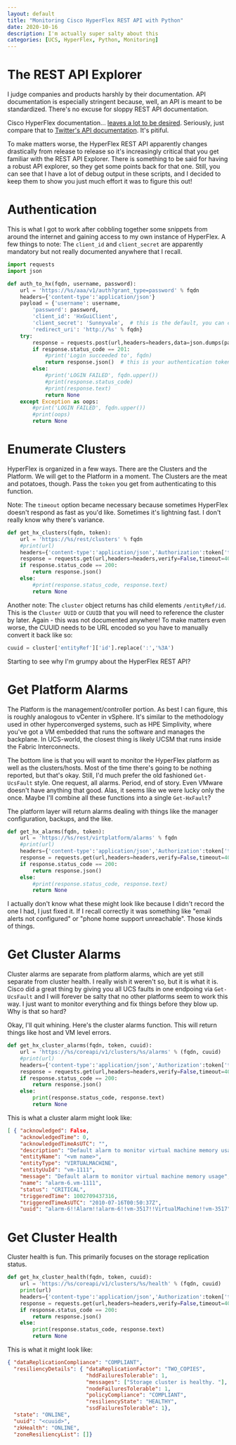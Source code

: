 ```yaml
---
layout: default
title: "Monitoring Cisco HyperFlex REST API with Python"
date: 2020-10-16
description: I'm actually super salty about this
categories: [UCS, HyperFlex, Python, Monitoring]
---
```


# The REST API Explorer

I judge companies and products harshly by their documentation. API documentation is especially stringent because, well, an API is meant to be standardized. There's no excuse for sloppy REST API documentation.

Cisco HyperFlex documentation... [leaves a lot to be desired](https://developer.cisco.com/docs/ucs-dev-center-hyperflex/#!connecting-to-the-hyperflex-rest-api-explorer). Seriously, just compare that to [Twitter's API documentation](https://developer.twitter.com/en/docs/twitter-api). It's pitiful. 

To make matters worse, the HyperFlex REST API apparently changes drastically from release to release so it's increasingly critical that you get familiar with the REST API Explorer. There is something to be said for having a robust API explorer, so they get some points back for that one. Still, you can see that I have a lot of debug output in these scripts, and I decided to keep them to show you just much effort it was to figure this out!

# Authentication

This is what I got to work after cobbling together some snippets from around the internet and gaining access to my own instance of HyperFlex. A few things to note: The `client_id` and `client_secret` are apparently mandatory but not really documented anywhere that I recall.

```python
import requests
import json

def auth_to_hx(fqdn, username, password):
    url = 'https://%s/aaa/v1/auth?grant_type=password' % fqdn
    headers={'content-type':'application/json'}
    payload = {'username': username,
        'password': password,
        'client_id': 'HxGuiClient',
        'client_secret': 'Sunnyvale',  # this is the default, you can change it 
        'redirect_uri': 'http://%s' % fqdn}
    try:
        response = requests.post(url,headers=headers,data=json.dumps(payload),verify=False,timeout=40)
        if response.status_code == 201:
            #print('Login succeeded to', fqdn)
            return response.json()  # this is your authentication token
        else:
            #print('LOGIN FAILED', fqdn.upper())
            #print(response.status_code)
            #print(response.text)
            return None
    except Exception as oops:
        #print('LOGIN FAILED', fqdn.upper())
        #print(oops)
        return None
```

# Enumerate Clusters

HyperFlex is organized in a few ways. There are the Clusters and the Platform. We will get to the Platform in a moment. The Clusters are the meat and potatoes, though. Pass the `token` you get from authenticating to this function.

Note: The `timeout` option became necessary because sometimes HyperFlex doesn't respond as fast as you'd like. Sometimes it's lightning fast. I don't really know why there's variance. 


```python
def get_hx_clusters(fqdn, token):
    url = 'https://%s/rest/clusters' % fqdn
    #print(url)
    headers={'content-type':'application/json','Authorization':token['token_type'] + token['access_token']}
    response = requests.get(url,headers=headers,verify=False,timeout=40)
    if response.status_code == 200:
        return response.json()
    else:
        #print(response.status_code, response.text)
        return None
```

Another note: The `cluster` object returns has child elements `/entityRef/id`. This is the `Cluster UUID` or `CUUID` that you will need to reference the cluster by later. Again - this was not documented anywhere! To make matters even worse, the CUUID needs to be URL encoded so you have to manually convert it back like so:

```python
cuuid = cluster['entityRef']['id'].replace(':','%3A')
```

Starting to see why I'm grumpy about the HyperFlex REST API?


# Get Platform Alarms

The Platform is the management/controller portion. As best I can figure, this is roughly analogous to vCenter in vSphere. It's similar to the methodology used in other hyperconverged systems, such as HPE Simplivity, where you've got a VM embedded that runs the software and manages the backplane. In UCS-world, the closest thing is likely UCSM that runs inside the Fabric Interconnects. 

The bottom line is that you will want to monitor the HyperFlex platform as well as the clusters/hosts. Most of the time there's going to be nothing reported, but that's okay. Still, I'd much prefer the old fashioned `Get-UcsFault` style. One request, all alarms. Period, end of story. Even VMware doesn't have anything that good. Alas, it seems like we were lucky only the once. Maybe I'll combine all these functions into a single `Get-HxFault`?

The platform layer will return alarms dealing with things like the manager configuration, backups, and the like. 

```python
def get_hx_alarms(fqdn, token):
    url = 'https://%s/rest/virtplatform/alarms' % fqdn
    #print(url)
    headers={'content-type':'application/json','Authorization':token['token_type'] + token['access_token']}
    response = requests.get(url,headers=headers,verify=False,timeout=40)
    if response.status_code == 200:
        return response.json()
    else:
        #print(response.status_code, response.text)
        return None
```

I actually don't know what these might look like because I didn't record the one I had, I just fixed it. If I recall correctly it was something like "email alerts not configured" or "phone home support unreachable". Those kinds of things. 

# Get Cluster Alarms

Cluster alarms are separate from platform alarms, which are yet still separate from cluster health. I really wish it weren't so, but it is what it is. Cisco did a great thing by giving you all UCS faults in one endpoing via `Get-UcsFault` and I will forever be salty that no other platforms seem to work this way. I just want to monitor everything and fix things before they blow up. Why is that so hard? 

Okay, I'll quit whining. Here's the cluster alarms function. This will return things like host and VM level errors. 

```python
def get_hx_cluster_alarms(fqdn, token, cuuid):
    url = 'https://%s/coreapi/v1/clusters/%s/alarms' % (fqdn, cuuid)
    #print(url)
    headers={'content-type':'application/json','Authorization':token['token_type'] + token['access_token']}
    response = requests.get(url,headers=headers,verify=False,timeout=40)
    if response.status_code == 200:
        return response.json()
    else:
        print(response.status_code, response.text)
        return None
```        

This is what a cluster alarm might look like:

```json
[ { "acknowledged": False,
    "acknowledgedTime": 0,
    "acknowledgedTimeAsUTC": "",
    "description": "Default alarm to monitor virtual machine memory usage",
    "entityName": "<vm name>",
    "entityType": "VIRTUALMACHINE",
    "entityUuId": "vm-1111",
    "message": "Default alarm to monitor virtual machine memory usage",
    "name": "alarm-6.vm-1111",
    "status": "CRITICAL",
    "triggeredTime": 1002709437316,
    "triggeredTimeAsUTC": "2010-07-16T00:50:37Z",
    "uuid": "alarm-6!!Alarm!!alarm-6!!vm-3517!!VirtualMachine!!vm-3517"}]
```    


# Get Cluster Health

Cluster health is fun. This primarily focuses on the storage replication status. 

```python
def get_hx_cluster_health(fqdn, token, cuuid):
    url = 'https://%s/coreapi/v1/clusters/%s/health' % (fqdn, cuuid)
    print(url)
    headers={'content-type':'application/json','Authorization':token['token_type'] + token['access_token']}
    response = requests.get(url,headers=headers,verify=False,timeout=40)
    if response.status_code == 200:
        return response.json()
    else:
        print(response.status_code, response.text)
        return None
```

This is what it might look like:

```json
{ "dataReplicationCompliance": "COMPLIANT",
  "resiliencyDetails": { "dataReplicationFactor": "TWO_COPIES",
                         "hddFailuresTolerable": 1,
                         "messages": ["Storage cluster is healthy. "],
                         "nodeFailuresTolerable": 1,
                         "policyCompliance": "COMPLIANT",
                         "resiliencyState": "HEALTHY",
                         "ssdFailuresTolerable": 1},
  "state": "ONLINE",
  "uuid": "<cuuid>",
  "zkHealth": "ONLINE",
  "zoneResiliencyList": []}
```

